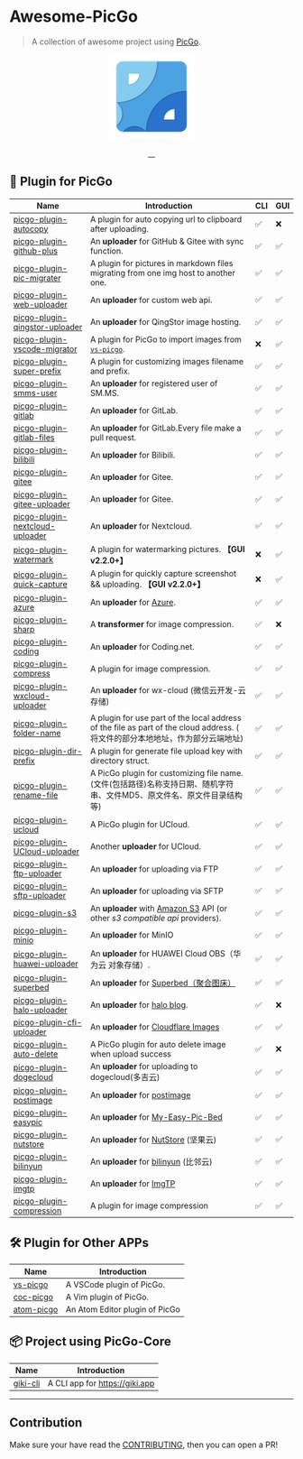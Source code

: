 # Awesome-PicGo 

> A collection of awesome project using [PicGo](https://github.com/PicGo/PicGo-Core).

<p align="center">
  <img src="https://raw.githubusercontent.com/Molunerfinn/test/master/picgo/New%20LOGO-150.png" alt="">
</p>
<p align="center">
  <a href="https://github.com/feross/standard">
    <img src="https://img.shields.io/badge/code%20style-standard-green.svg?style=flat-square" alt="">
  </a>
  <a href="https://travis-ci.org/Molunerfinn/PicGo/builds">
    <img src="https://img.shields.io/travis/Molunerfinn/PicGo.svg?style=flat-square" alt="">
  </a>
  <a href="https://github.com/Molunerfinn/PicGo/releases">
    <img src="https://img.shields.io/github/downloads/Molunerfinn/PicGo/total.svg?style=flat-square" alt="">
  </a>
  <a href="https://github.com/Molunerfinn/PicGo/releases/latest">
    <img src="https://img.shields.io/github/release/Molunerfinn/PicGo.svg?style=flat-square" alt="">
  </a>
</p>


## :rocket: Plugin for PicGo

| Name                                                         | Introduction                                                 | CLI                | GUI                |
| ------------------------------------------------------------ | ------------------------------------------------------------ | ------------------ | ------------------ |
| [picgo-plugin-autocopy](https://github.com/PicGo/picgo-plugin-autocopy) | A plugin for auto copying url to clipboard after uploading.  | :white_check_mark: | :x:                |
| [picgo-plugin-github-plus](https://github.com/zWingz/picgo-plugin-github-plus) | An **uploader** for GitHub & Gitee with sync function.       | :white_check_mark: | :white_check_mark: |
| [picgo-plugin-pic-migrater](https://github.com/PicGo/picgo-plugin-pic-migrater) | A plugin for pictures in markdown files migrating from one img host to another one. | :white_check_mark: | :white_check_mark: |
| [picgo-plugin-web-uploader](https://github.com/yuki-xin/picgo-plugin-web-uploader) | An **uploader** for custom web api.                          | :white_check_mark: | :white_check_mark: |
| [picgo-plugin-qingstor-uploader](https://github.com/chengww5217/picgo-plugin-qingstor-uploader) | An **uploader** for QingStor image hosting.                  | :white_check_mark: | :white_check_mark: |
| [picgo-plugin-vscode-migrator](https://github.com/upupming/picgo-plugin-vscode-migrator) | A plugin for PicGo to import images from [`vs-picgo`](https://github.com/Spades-S/vs-picgo/). | :x:                | :white_check_mark: |
| [picgo-plugin-super-prefix](https://github.com/gclove/picgo-plugin-super-prefix#readme) | A plugin for customizing images filename and prefix.         | :white_check_mark: | :white_check_mark: |
| [picgo-plugin-smms-user](https://github.com/xlzy520/picgo-plugin-smms-user.git) | An **uploader** for registered user of SM.MS.                | :white_check_mark: | :white_check_mark: |
| [picgo-plugin-gitlab](https://github.com/bugwz/picgo-plugin-gitlab) | An **uploader** for GitLab.                                  | :white_check_mark: | :white_check_mark: |
| [picgo-plugin-gitlab-files](https://github.com/D-W-X/picgo-plugin-gitlab-files) | An **uploader** for GitLab.Every file make a pull request.   | :white_check_mark: | :white_check_mark: |
| [picgo-plugin-bilibili](https://github.com/xlzy520/picgo-plugin-bilibili) | An **uploader** for Bilibili.                                | :white_check_mark: | :white_check_mark: |
| [picgo-plugin-gitee](https://github.com/zhanghuid/picgo-plugin-gitee) | An **uploader** for Gitee.                                   | :white_check_mark: | :white_check_mark: |
| [picgo-plugin-gitee-uploader](https://github.com/lizhuangs/picgo-plugin-gitee-uploader#readme) | An **uploader** for Gitee.                                   | :white_check_mark: | :white_check_mark: |
| [picgo-plugin-nextcloud-uploader](https://github.com/jiajiajia343434/picgo-plugin-nextcloud-uploader) | An **uploader** for Nextcloud.                               | :white_check_mark: | :white_check_mark: |
| [picgo-plugin-watermark](https://github.com/Dec-F/picgo-plugin-watermark) | A plugin for watermarking pictures. **【GUI v2.2.0+】**      | :x:                | :white_check_mark: |
| [picgo-plugin-quick-capture](https://github.com/PicGo/picgo-plugin-quick-capture) | A plugin for quickly capture screenshot && uploading. **【GUI v2.2.0+】** | :x:                | :white_check_mark: |
| [picgo-plugin-azure](https://github.com/CaiJingLong/picgo-plugin-azure) | An **uploader** for [Azure](http://dev.azure.com).           | :white_check_mark: | :white_check_mark: |
| [picgo-plugin-sharp](https://github.com/iovw/picgo-plugin-sharp) | A **transformer** for image compression.                     | :white_check_mark: | :x:                |
| [picgo-plugin-coding](https://github.com/zytomorrow/picgo-plugin-coding) | An **uploader** for Coding.net.                              | :white_check_mark: | :white_check_mark: |
| [picgo-plugin-compress](https://github.com/JuZiSang/picgo-plugin-compress) | A plugin for image compression.                              | :white_check_mark: | :white_check_mark: |
| [picgo-plugin-wxcloud-uploader](https://github.com/arleyGuoLei/picgo-plugin-wxcloud-uploader) | An **uploader** for wx-cloud (微信云开发-云存储)             | :white_check_mark: | :white_check_mark: |
| [picgo-plugin-folder-name](https://github.com/evgo2017/picgo-plugin-folder-name) | A plugin for use part of the local address of the file as part of the cloud address. ( 将文件的部分本地地址，作为部分云端地址) | :white_check_mark: | :white_check_mark: |
| [picgo-plugin-dir-prefix](https://github.com/karboom/picgo-plugin-dir-prefix) | A plugin for generate file upload key with directory struct. | :white_check_mark: | :white_check_mark: |
| [picgo-plugin-rename-file](https://github.com/liuwave/picgo-plugin-rename-file) | A PicGo plugin for customizing file name.(文件(包括路径)名称支持日期、随机字符串、文件MD5、原文件名、原文件目录结构等) | :white_check_mark: | :white_check_mark: |
| [picgo-plugin-ucloud](https://github.com/Wsine/picgo-plugin-ucloud) | A PicGo plugin for UCloud.                                   | :white_check_mark: | :white_check_mark: |
| [picgo-plugin-UCloud-uploader](https://github.com/xizeyoupan/picgo-plugin-UCloud-uploader) | Another **uploader** for UCloud.                             | :white_check_mark: | :white_check_mark: |
| [picgo-plugin-ftp-uploader](https://github.com/imba97/picgo-plugin-ftp-uploader) | An **uploader** for uploading via FTP                        | :white_check_mark: | :white_check_mark: |
| [picgo-plugin-sftp-uploader](https://github.com/imba97/picgo-plugin-sftp-uploader) | An **uploader** for uploading via SFTP                       | :white_check_mark: | :white_check_mark: |
| [picgo-plugin-s3](https://github.com/wayjam/picgo-plugin-s3) | An **uploader**  with [Amazon S3](https://docs.aws.amazon.com/AmazonS3/latest/API/Welcome.html) API (or other *s3 compatible api* providers). | :white_check_mark: | :white_check_mark: |
| [picgo-plugin-minio](https://github.com/Herbertzz/picgo-plugin-minio) | An **uploader** for MinIO                                    | :white_check_mark: | :white_check_mark: |
| [picgo-plugin-huawei-uploader](https://github.com/YunfengGao/picgo-plugin-huawei-uploader) | An **uploader** for HUAWEI Cloud OBS（华为云 对象存储）.     | :white_check_mark: | :white_check_mark: |
| [picgo-plugin-superbed](https://github.com/MoyuScript/picgo-plugin-superbed) | An **uploader** for [Superbed（聚合图床）](https://www.superbed.cn/) | :white_check_mark: | :white_check_mark: |
| [picgo-plugin-halo-uploader](https://github.com/foraixh/picgo-plugin-halo-uploader) | An **uploader** for [halo blog](https://halo.run/).          | :white_check_mark: | :x:                |
| [picgo-plugin-cfi-uploader](https://github.com/boeto/picgo-plugin-cfi-uploader) | An **uploader** for [Cloudflare Images](https://dash.cloudflare.com/?to=/:account/images) | :white_check_mark: | :white_check_mark: |
| [picgo-plugin-auto-delete](https://github.com/MiracleDx/picgo-plugin-auto-delete) | A PicGo plugin for auto delete image when upload success     | :white_check_mark: | :x:                |
| [picgo-plugin-dogecloud](https://github.com/W4J1e/picgo-plugin-dogecloud) | An **uploader** for uploading to dogecloud(多吉云)           | :white_check_mark: | :white_check_mark: |
| [picgo-plugin-postimage](https://github.com/Redns/picgo-plugin-postimage) | An **uploader** for [postimage](https://postimages.org/)     | :white_check_mark: | :white_check_mark: |
| [picgo-plugin-easypic](https://github.com/Redns/picgo-plugin-easypic) | An **uploader** for [My-Easy-Pic-Bed](https://github.com/fslongjin/My-Easy-Pic-Bed) | :white_check_mark: | :white_check_mark: |
| [picgo-plugin-nutstore](https://github.com/Redns/picgo-plugin-NutStore) | An **uploader** for [NutStore](https://www.jianguoyun.com/) (坚果云) | :white_check_mark: | :white_check_mark: |
| [picgo-plugin-bilinyun](https://github.com/Redns/picgo-plugin-bilinyun) | An **uploader** for [bilinyun](https://www.bilnn.com/) (比邻云) | :white_check_mark: | :white_check_mark: |
| [picgo-plugin-imgtp](https://github.com/Redns/picgo-plugin-imgtp) | An **uploader** for [ImgTP](https://imgtp.com/)              | :white_check_mark: | :white_check_mark: |
| [picgo-plugin-compression](https://github.com/Redns/picgo-plugin-compression) | A plugin for image compression                               | :white_check_mark: | :white_check_mark: |

## :hammer_and_wrench: Plugin for Other APPs

| Name                                             | Introduction              |
| ------------------------------------------------ | ------------------------- |
| [vs-picgo](https://github.com/Spades-S/vs-picgo) | A VSCode plugin of PicGo. |
| [coc-picgo](https://github.com/PLDaily/coc-picgo) | A Vim plugin of PicGo. |
| [atom-picgo](https://atom.io/packages/atom-picgo) | An Atom Editor plugin of PicGo|

## :package: Project using PicGo-Core

| Name                                             | Introduction              |
| ------------------------------------------------ | ------------------------- |
| [giki-cli](https://github.com/jwenjian/giki-cli) | A CLI app for https://giki.app |

------

## Contribution

Make sure your have read the [CONTRIBUTING](https://github.com/PicGo/Awesome-PicGo/blob/master/CONTRIBUTING.md), then you can open a PR!
